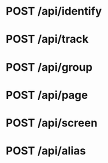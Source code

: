 # POST /api/identify

# POST /api/track

# POST /api/group

# POST /api/page

# POST /api/screen

# POST /api/alias
